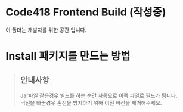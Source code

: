 # Code418 Frontend Build (작성중)
이 폴더는 개발자를 위한 공간 입니다.

# Install 패키지를 만드는 방법
>  ## 안내사항
>  Jar파일 같은경우 빌드를 하는 순간 자동으로 이쪽 파일로 필드가 됨니다. <br/>
>  버전을 바꾼경우 혼선을 방지하기 위해 이전 버전을 제거해주세요.
